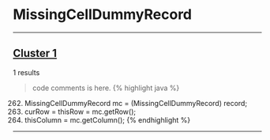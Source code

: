 # MissingCellDummyRecord

***

## [Cluster 1](./1)
1 results
> code comments is here.
{% highlight java %}
262. MissingCellDummyRecord mc = (MissingCellDummyRecord) record;
263. curRow = thisRow = mc.getRow();
264. thisColumn = mc.getColumn();
{% endhighlight %}

***

